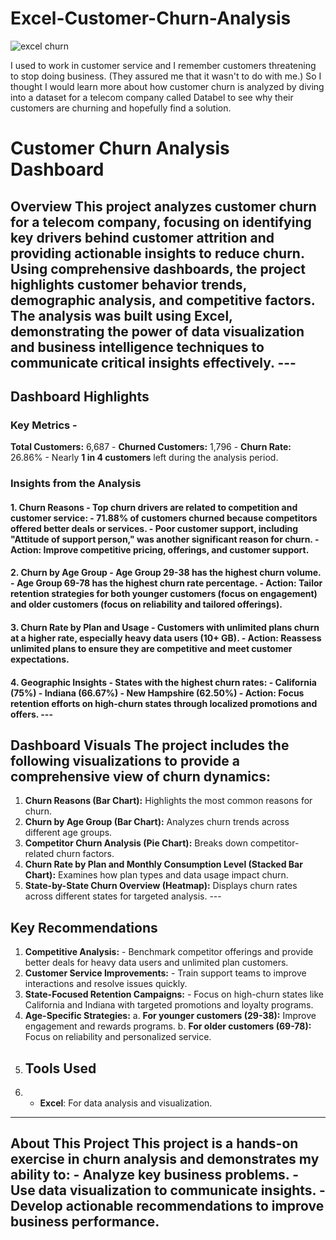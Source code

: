 # Excel-Customer-Churn-Analysis
![excel churn](https://github.com/user-attachments/assets/e51f65c0-c445-4d94-9103-1ebf048d5075)

I used to work in customer service and I remember customers threatening to stop doing business. (They assured me that it wasn't to do with me.) So I thought I would learn more about how customer churn is analyzed by diving into a dataset for a telecom company called Databel to see why their customers are churning and hopefully find a solution. 

# **Customer Churn Analysis Dashboard** 
## **Overview** This project analyzes customer churn for a telecom company, focusing on identifying key drivers behind customer attrition and providing actionable insights to reduce churn. Using comprehensive dashboards, the project highlights customer behavior trends, demographic analysis, and competitive factors. The analysis was built using **Excel**, demonstrating the power of data visualization and business intelligence techniques to communicate critical insights effectively. --- 
## **Dashboard Highlights** 
### **Key Metrics** - 
**Total Customers:** 6,687 - **Churned Customers:** 1,796 - **Churn Rate:** 26.86% - Nearly **1 in 4 customers** left during the analysis period.
### **Insights from the Analysis** 
#### **1. Churn Reasons** - Top churn drivers are related to **competition** and **customer service**: - **71.88% of customers** churned because competitors offered better deals or services. - Poor customer support, including "Attitude of support person," was another significant reason for churn. - **Action:** Improve competitive pricing, offerings, and customer support. 
#### **2. Churn by Age Group** - **Age Group 29-38** has the highest churn volume. - **Age Group 69-78** has the highest churn rate percentage. - **Action:** Tailor retention strategies for both younger customers (focus on engagement) and older customers (focus on reliability and tailored offerings). 
#### **3. Churn Rate by Plan and Usage** - Customers with **unlimited plans** churn at a higher rate, especially heavy data users (10+ GB). - **Action:** Reassess unlimited plans to ensure they are competitive and meet customer expectations. 
#### **4. Geographic Insights** - States with the highest churn rates: - **California (75%)** - **Indiana (66.67%)** - **New Hampshire (62.50%)** - **Action:** Focus retention efforts on high-churn states through localized promotions and offers. --- 
## **Dashboard Visuals** The project includes the following visualizations to provide a comprehensive view of churn dynamics: 
1. **Churn Reasons (Bar Chart):** Highlights the most common reasons for churn.
2. **Churn by Age Group (Bar Chart):** Analyzes churn trends across different age groups.
3. **Competitor Churn Analysis (Pie Chart):** Breaks down competitor-related churn factors.
4. **Churn Rate by Plan and Monthly Consumption Level (Stacked Bar Chart):** Examines how plan types and data usage impact churn. 
5. **State-by-State Churn Overview (Heatmap):** Displays churn rates across different states for targeted analysis. ---
 ## **Key Recommendations**
1. **Competitive Analysis:** - Benchmark competitor offerings and provide better deals for heavy data users and unlimited plan customers. 
2. **Customer Service Improvements:** - Train support teams to improve interactions and resolve issues quickly. 
3. **State-Focused Retention Campaigns:** - Focus on high-churn states like California and Indiana with targeted promotions and loyalty programs. 
4. **Age-Specific Strategies:** 
a. **For younger customers (29-38):** Improve engagement and rewards programs.
b. **For older customers (69-78):** Focus on reliability and personalized service. 
14. ## **Tools Used**
15. - **Excel**: For data analysis and visualization.
--- 
## **About This Project** This project is a hands-on exercise in churn analysis and demonstrates my ability to: - Analyze key business problems. - Use data visualization to communicate insights. - Develop actionable recommendations to improve business performance.

